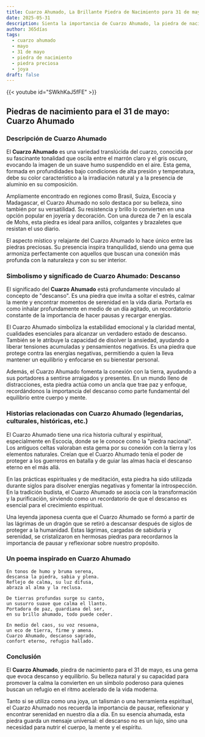 ```yaml
---
title: Cuarzo Ahumado, La Brillante Piedra de Nacimiento para 31 de mayo
date: 2025-05-31
description: Sienta la importancia de Cuarzo Ahumado, la piedra de nacimiento de 31 de mayo que simboliza Descanso. Deje que su belleza y significado iluminen su día.
author: 365días
tags:
  - cuarzo ahumado
  - mayo
  - 31 de mayo
  - piedra de nacimiento
  - piedra preciosa
  - joya
draft: false
---
```


{{< youtube id="SWkhKaJ5fFE" >}}

## Piedras de nacimiento para el 31 de mayo: Cuarzo Ahumado

### Descripción de Cuarzo Ahumado

El **Cuarzo Ahumado** es una variedad translúcida del cuarzo, conocida por su fascinante tonalidad que oscila entre el marrón claro y el gris oscuro, evocando la imagen de un suave humo suspendido en el aire. Esta gema, formada en profundidades bajo condiciones de alta presión y temperatura, debe su color característico a la irradiación natural y a la presencia de aluminio en su composición.

Ampliamente encontrado en regiones como Brasil, Suiza, Escocia y Madagascar, el Cuarzo Ahumado no solo destaca por su belleza, sino también por su versatilidad. Su resistencia y brillo lo convierten en una opción popular en joyería y decoración. Con una dureza de 7 en la escala de Mohs, esta piedra es ideal para anillos, colgantes y brazaletes que resistan el uso diario.

El aspecto místico y relajante del Cuarzo Ahumado lo hace único entre las piedras preciosas. Su presencia inspira tranquilidad, siendo una gema que armoniza perfectamente con aquellos que buscan una conexión más profunda con la naturaleza y con su ser interior.

### Simbolismo y significado de Cuarzo Ahumado: Descanso

El significado del **Cuarzo Ahumado** está profundamente vinculado al concepto de "descanso". Es una piedra que invita a soltar el estrés, calmar la mente y encontrar momentos de serenidad en la vida diaria. Portarla es como inhalar profundamente en medio de un día agitado, un recordatorio constante de la importancia de hacer pausas y recargar energías.

El Cuarzo Ahumado simboliza la estabilidad emocional y la claridad mental, cualidades esenciales para alcanzar un verdadero estado de descanso. También se le atribuye la capacidad de disolver la ansiedad, ayudando a liberar tensiones acumuladas y pensamientos negativos. Es una piedra que protege contra las energías negativas, permitiendo a quien la lleva mantener un equilibrio y enfocarse en su bienestar personal.

Además, el Cuarzo Ahumado fomenta la conexión con la tierra, ayudando a sus portadores a sentirse arraigados y presentes. En un mundo lleno de distracciones, esta piedra actúa como un ancla que trae paz y enfoque, recordándonos la importancia del descanso como parte fundamental del equilibrio entre cuerpo y mente.

### Historias relacionadas con Cuarzo Ahumado (legendarias, culturales, históricas, etc.)

El Cuarzo Ahumado tiene una rica historia cultural y espiritual, especialmente en Escocia, donde se le conoce como la "piedra nacional". Los antiguos celtas valoraban esta gema por su conexión con la tierra y los elementos naturales. Creían que el Cuarzo Ahumado tenía el poder de proteger a los guerreros en batalla y de guiar las almas hacia el descanso eterno en el más allá.

En las prácticas espirituales y de meditación, esta piedra ha sido utilizada durante siglos para disolver energías negativas y fomentar la introspección. En la tradición budista, el Cuarzo Ahumado se asocia con la transformación y la purificación, sirviendo como un recordatorio de que el descanso es esencial para el crecimiento espiritual.

Una leyenda japonesa cuenta que el Cuarzo Ahumado se formó a partir de las lágrimas de un dragón que se retiró a descansar después de siglos de proteger a la humanidad. Estas lágrimas, cargadas de sabiduría y serenidad, se cristalizaron en hermosas piedras para recordarnos la importancia de pausar y reflexionar sobre nuestro propósito.

### Un poema inspirado en Cuarzo Ahumado

```
En tonos de humo y bruma serena,  
descansa la piedra, sabia y plena.  
Reflejo de calma, su luz difusa,  
abraza al alma y la reclusa.  

De tierras profundas surge su canto,  
un susurro suave que calma el llanto.  
Portadora de paz, guardiana del ser,  
en su brillo ahumado, todo puede ceder.  

En medio del caos, su voz resuena,  
un eco de tierra, firme y amena.  
Cuarzo Ahumado, descanso sagrado,  
confort eterno, refugio hallado.  
```

### Conclusión

El **Cuarzo Ahumado**, piedra de nacimiento para el 31 de mayo, es una gema que evoca descanso y equilibrio. Su belleza natural y su capacidad para promover la calma la convierten en un símbolo poderoso para quienes buscan un refugio en el ritmo acelerado de la vida moderna.

Tanto si se utiliza como una joya, un talismán o una herramienta espiritual, el Cuarzo Ahumado nos recuerda la importancia de pausar, reflexionar y encontrar serenidad en nuestro día a día. En su esencia ahumada, esta piedra guarda un mensaje universal: el descanso no es un lujo, sino una necesidad para nutrir el cuerpo, la mente y el espíritu.